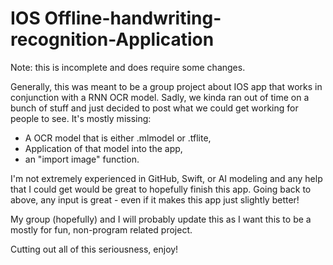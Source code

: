 # IOS Offline-handwriting-recognition-Application

Note: this is incomplete and does require some changes.

Generally, this was meant to be a group project about IOS app that works in conjunction with a RNN OCR model. 
Sadly, we kinda ran out of time on a bunch of stuff and just decided to post what we could get working for people to see.
It's mostly missing:
- A OCR model that is either .mlmodel or .tflite,
- Application of that model into the app,
- an "import image" function.

I'm not extremely experienced in GitHub, Swift, or AI modeling and any help that I could get would be great to hopefully finish this app.
Going back to above, any input is great - even if it makes this app just slightly better!

My group (hopefully) and I will probably update this as I want this to be a mostly for fun, non-program related project.

Cutting out all of this seriousness, enjoy!
